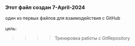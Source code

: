 ### Этот файл создан 7-April-2024
один из первых файлов для взаимодействия с GitHub
<br>
<br>цель:
>>>> Тренировка работы с GitRepository
